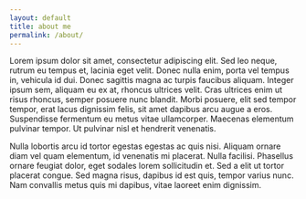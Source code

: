 ```yaml
---
layout: default
title: about me
permalink: /about/
---
```

<div class="card" markdown="1">
Lorem ipsum dolor sit amet, consectetur adipiscing elit. Sed leo neque, rutrum eu tempus et, lacinia eget velit. Donec nulla enim, porta vel tempus in, vehicula id dui. Donec sagittis magna ac turpis faucibus aliquam. Integer ipsum sem, aliquam eu ex at, rhoncus ultrices velit. Cras ultrices enim ut risus rhoncus, semper posuere nunc blandit. Morbi posuere, elit sed tempor tempor, erat lacus dignissim felis, sit amet dapibus arcu augue a eros. Suspendisse fermentum eu metus vitae ullamcorper. Maecenas elementum pulvinar tempor. Ut pulvinar nisl et hendrerit venenatis.

Nulla lobortis arcu id tortor egestas egestas ac quis nisi. Aliquam ornare diam vel quam elementum, id venenatis mi placerat. Nulla facilisi. Phasellus ornare feugiat dolor, eget sodales lorem sollicitudin et. Sed a elit ut tortor placerat congue. Sed magna risus, dapibus id est quis, tempor varius nunc. Nam convallis metus quis mi dapibus, vitae laoreet enim dignissim.
</div>
